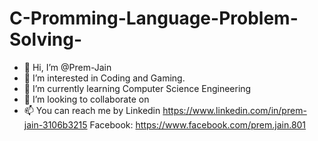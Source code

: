 # C-Promming-Language-Problem-Solving-
- 👋 Hi, I’m @Prem-Jain
- 👀 I’m interested in Coding and Gaming.
- 🌱 I’m currently learning Computer Science Engineering
- 💞️ I’m looking to collaborate on 
- 📫 You can reach me by Linkedin https://www.linkedin.com/in/prem-jain-3106b3215
  Facebook: https://www.facebook.com/prem.jain.801
